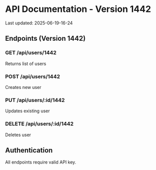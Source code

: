 # API Documentation - Version 1442
Last updated: 2025-06-19-16-24

## Endpoints (Version 1442)

### GET /api/users/1442
Returns list of users

### POST /api/users/1442
Creates new user

### PUT /api/users/:id/1442
Updates existing user

### DELETE /api/users/:id/1442
Deletes user

## Authentication
All endpoints require valid API key.

